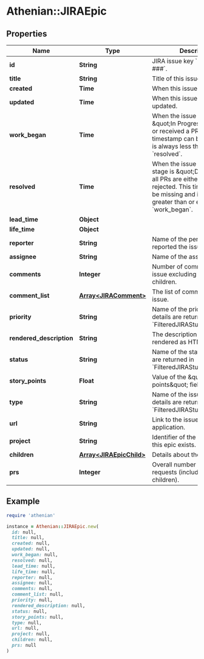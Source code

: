 # Athenian::JIRAEpic

## Properties

| Name | Type | Description | Notes |
| ---- | ---- | ----------- | ----- |
| **id** | **String** | JIRA issue key &#x60;PROJECT-###&#x60;. |  |
| **title** | **String** | Title of this issue. |  |
| **created** | **Time** | When this issue was created. |  |
| **updated** | **Time** | When this issue was last updated. |  |
| **work_began** | **Time** | When the issue entered the \&quot;In Progress\&quot; stage or received a PR. This timestamp can be missing and is always less than or equal to &#x60;resolved&#x60;. | [optional] |
| **resolved** | **Time** | When the issue finished: the stage is \&quot;Done\&quot; and all PRs are either released or rejected. This timestamp can be missing and is always greater than or equal to &#x60;work_began&#x60;. | [optional] |
| **lead_time** | **Object** |  | [optional] |
| **life_time** | **Object** |  |  |
| **reporter** | **String** | Name of the person who reported the issue. |  |
| **assignee** | **String** | Name of the assigned person. | [optional] |
| **comments** | **Integer** | Number of comments in the issue excluding sub-tasks and children. |  |
| **comment_list** | [**Array&lt;JIRAComment&gt;**](JIRAComment.md) | The list of comments for the issue. | [optional] |
| **priority** | **String** | Name of the priority. The details are returned in &#x60;FilteredJIRAStuff.priorities&#x60;. |  |
| **rendered_description** | **String** | The description of the issue rendered as HTML. | [optional] |
| **status** | **String** | Name of the status. The details are returned in &#x60;FilteredJIRAStuff.statuses&#x60;. |  |
| **story_points** | **Float** | Value of the \&quot;story points\&quot; field. | [optional] |
| **type** | **String** | Name of the issue type. The details are returned in &#x60;FilteredJIRAStuff.issue_types&#x60;. |  |
| **url** | **String** | Link to the issue in JIRA web application. |  |
| **project** | **String** | Identifier of the project where this epic exists. |  |
| **children** | [**Array&lt;JIRAEpicChild&gt;**](JIRAEpicChild.md) | Details about the child issues. | [optional] |
| **prs** | **Integer** | Overall number of mapped pull requests (including the children). |  |

## Example

```ruby
require 'athenian'

instance = Athenian::JIRAEpic.new(
  id: null,
  title: null,
  created: null,
  updated: null,
  work_began: null,
  resolved: null,
  lead_time: null,
  life_time: null,
  reporter: null,
  assignee: null,
  comments: null,
  comment_list: null,
  priority: null,
  rendered_description: null,
  status: null,
  story_points: null,
  type: null,
  url: null,
  project: null,
  children: null,
  prs: null
)
```


